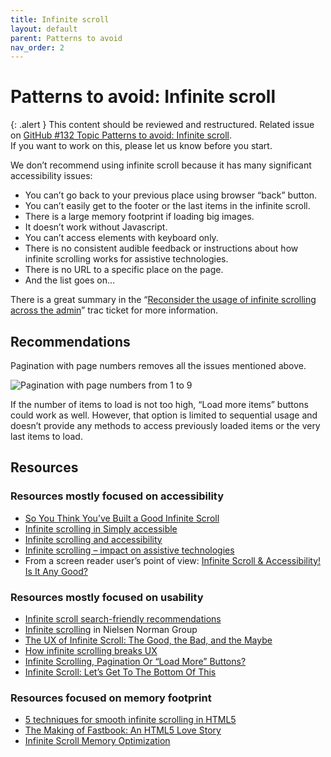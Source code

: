 ```yaml
---
title: Infinite scroll
layout: default
parent: Patterns to avoid
nav_order: 2
---
```


# Patterns to avoid: Infinite scroll

{: .alert }
This content should be reviewed and restructured.
Related issue on [GitHub #132 Topic Patterns to avoid: Infinite scroll](https://github.com/wpaccessibility/wp-a11y-docs/issues/132).  
If you want to work on this, please let us know before you start.


We don’t recommend using infinite scroll because it has many significant accessibility issues:

- You can’t go back to your previous place using browser “back” button.
- You can’t easily get to the footer or the last items in the infinite scroll.
- There is a large memory footprint if loading big images.
- It doesn’t work without Javascript.
- You can’t access elements with keyboard only.
- There is no consistent audible feedback or instructions about how infinite scrolling works for assistive technologies.
- There is no URL to a specific place on the page.
- And the list goes on…

There is a great summary in the “[Reconsider the usage of infinite scrolling across the admin](https://core.trac.wordpress.org/ticket/40330)” trac ticket for more information.

## Recommendations

Pagination with page numbers removes all the issues mentioned above.

![Pagination with page numbers from 1 to 9]({{site.baseurl}}/assets/images/pagination.png)

If the number of items to load is not too high, “Load more items” buttons could work as well. However, that option is limited to sequential usage and doesn’t provide any methods to access previously loaded items or the very last items to load.

## Resources

### Resources mostly focused on accessibility

- [So You Think You’ve Built a Good Infinite Scroll](http://adrianroselli.com/2014/05/so-you-think-you-built-good-infinite.html)
- [Infinite scrolling in Simply accessible](http://simplyaccessible.com/article/infinite-scrolling/)
- [Infinite scrolling and accessibility](http://www.webaxe.org/infinite-scrolling-and-accessibility/)
- [Infinite scrolling – impact on assistive technologies](http://www.ssbbartgroup.com/blog/infinite-scrolling-impact-on-assistive-technologies-series-1/)
- From a screen reader user’s point of view: [Infinite Scroll & Accessibility! Is It Any Good?](https://www.digitala11y.com/infinite-scroll-accessibility-is-it-any-good/)

### Resources mostly focused on usability

- [Infinite scroll search-friendly recommendations](https://webmasters.googleblog.com/2014/02/infinite-scroll-search-friendly.html)
- [Infinite scrolling](https://www.nngroup.com/articles/infinite-scrolling/) in Nielsen Norman Group
- [The UX of Infinite Scroll: The Good, the Bad, and the Maybe](https://www.sitepoint.com/ux-infinite-scroll-good-bad-maybe/)
- [How infinite scrolling breaks UX](https://www.webdesignerdepot.com/2015/11/how-infinite-scrolling-breaks-ux/)
- [Infinite Scrolling, Pagination Or “Load More” Buttons?](https://www.smashingmagazine.com/2016/03/pagination-infinite-scrolling-load-more-buttons/)
- [Infinite Scroll: Let’s Get To The Bottom Of This](https://www.smashingmagazine.com/2013/05/infinite-scrolling-lets-get-to-the-bottom-of-this/)

### Resources focused on memory footprint

- [5 techniques for smooth infinite scrolling in HTML5](http://engineering.linkedin.com/linkedin-ipad-5-techniques-smooth-infinite-scrolling-html5)
- [The Making of Fastbook: An HTML5 Love Story](https://www.sencha.com/blog/the-making-of-fastbook-an-html5-love-story/)
- [Infinite Scroll Memory Optimization](http://dannysu.com/2012/07/07/infinite-scroll-memory-optimization/)
